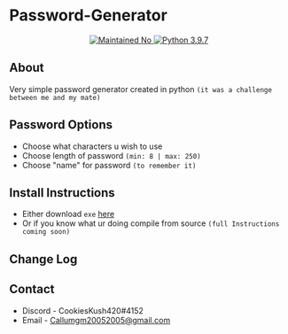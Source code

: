 # Password-Generator
<p align="center">
  <a href="https://github.com/Callumgm">
    <img src="https://img.shields.io/badge/maintained-no-critical?style=flat-square" alt="Maintained No" />
    <img src="https://img.shields.io/badge/python-3.9.7-blue?style=flat-square" alt="Python 3.9.7" />
  </a>
</p>

## About 
Very simple password generator created in python `(it was a challenge between me and my mate)`

## Password Options
- Choose what characters u wish to use
- Choose length of password `(min: 8 | max: 250)`
- Choose "name" for password `(to remember it)`


## Install Instructions
- Either download `exe` [here](https://github.com//Callumgm/Password-Generator/releases/download/v1.0.0/Password.Generator.exe)
- Or if you know what ur doing compile from source `(full Instructions coming soon)`


## Change Log

## Contact
- Discord - CookiesKush420#4152
- Email - Callumgm20052005@gmail.com



